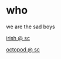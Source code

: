 ---
---

# who

we are the sad boys

[irish @ sc](https://soundcloud.com/senseibojangles)

[octopod @ sc](https://soundcloud.com/tvoctopod)